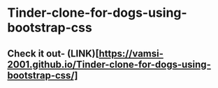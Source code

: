 # Tinder-clone-for-dogs-using-bootstrap-css
## Check it out- (LINK)[https://vamsi-2001.github.io/Tinder-clone-for-dogs-using-bootstrap-css/]
